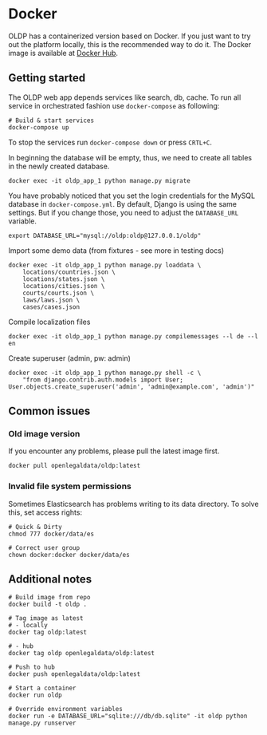 # Docker

OLDP has a containerized version based on Docker. 
If you just want to try out the platform locally, this is the recommended way to do it.
The Docker image is available at [Docker Hub](https://cloud.docker.com/repository/docker/openlegaldata/oldp).


## Getting started

The OLDP web app depends services like search, db, cache.
To run all service in orchestrated fashion use `docker-compose` as following:

```
# Build & start services
docker-compose up
```

To stop the services run `docker-compose down` or press `CRTL+C`.

In beginning the database will be empty, thus, we need to create all tables in the newly created database.
```
docker exec -it oldp_app_1 python manage.py migrate
```

You have probably noticed that you set the login credentials for the MySQL database in `docker-compose.yml`.
By default, Django is using the same settings.
But if you change those, you need to adjust the `DATABASE_URL` variable.

```
export DATABASE_URL="mysql://oldp:oldp@127.0.0.1/oldp"
```



Import some demo data (from fixtures - see more in testing docs)
```
docker exec -it oldp_app_1 python manage.py loaddata \
    locations/countries.json \
    locations/states.json \
    locations/cities.json \
    courts/courts.json \
    laws/laws.json \
    cases/cases.json   
```


Compile localization files
```
docker exec -it oldp_app_1 python manage.py compilemessages --l de --l en
```

Create superuser (admin, pw: admin)
```
docker exec -it oldp_app_1 python manage.py shell -c \
    "from django.contrib.auth.models import User; User.objects.create_superuser('admin', 'admin@example.com', 'admin')"
```



## Common issues

### Old image version

If you encounter any problems, please pull the latest image first.

```bash
docker pull openlegaldata/oldp:latest
```

### Invalid file system permissions
Sometimes Elasticsearch has problems writing to its data directory. To solve this, set access rights:

```
# Quick & Dirty
chmod 777 docker/data/es

# Correct user group
chown docker:docker docker/data/es
```


## Additional notes

```
# Build image from repo
docker build -t oldp .

# Tag image as latest
# - locally
docker tag oldp:latest  

# - hub
docker tag oldp openlegaldata/oldp:latest  

# Push to hub
docker push openlegaldata/oldp:latest

# Start a container
docker run oldp

# Override environment variables
docker run -e DATABASE_URL="sqlite:///db/db.sqlite" -it oldp python manage.py runserver



```
